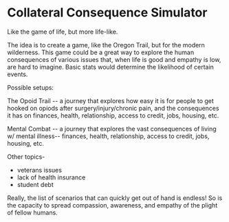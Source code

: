 # Collateral Consequence Simulator

Like the game of life, but more life-like. 

The idea is to create a game, like the Oregon Trail, but for the modern wilderness. This game could be a great way to explore the human consequences of various issues that, when life is good and empathy is low, are hard to imagine. Basic stats would determine the likelihood of certain events. 

Possible setups:

The Opoid Trail -- a journey that explores how easy it is for people to get hooked on opiods after surgery/injury/chronic pain, and the consequences it has on finances, health, relationship, access to credit, jobs, housing, etc. 

Mental Combat -- a journey that explores the vast consequences of living w/ mental illness-- finances, health, relationship, access to credit, jobs, housing, etc. 

Other topics- 
- veterans issues
- lack of health insurance
- student debt


Really, the list of scenarios that can quickly get out of hand is endless! So is the capacity to spread compassion, awareness, and empathy of the plight of fellow humans. 
